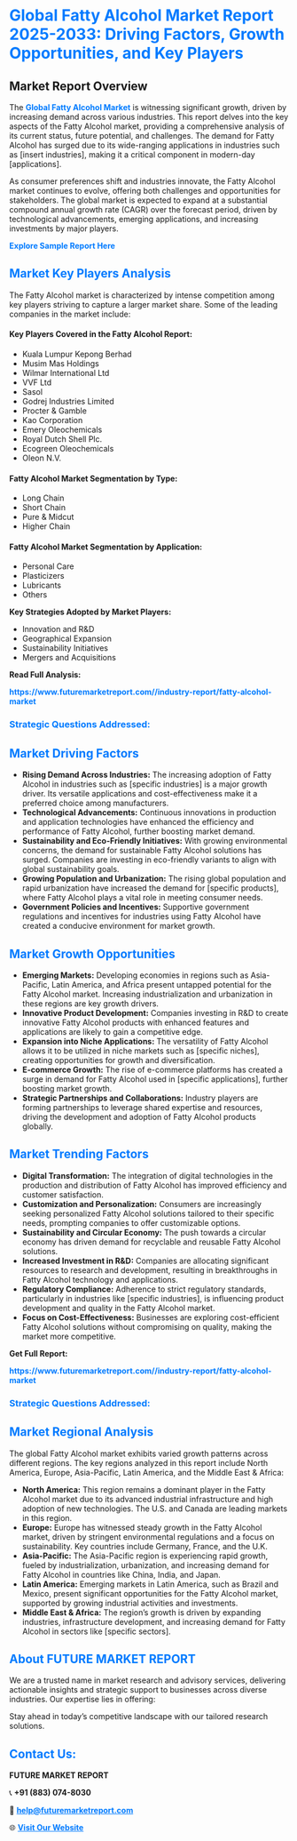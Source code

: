 <h1 style="color: #007BFF;">Global Fatty Alcohol Market Report 2025-2033: Driving Factors, Growth Opportunities, and Key Players</h1>

<section id="overview">
<h2>Market Report Overview</h2>
<p>The <a href="https://www.futuremarketreport.com//industry-report/fatty-alcohol-market" style="color: #007BFF; text-decoration: none;"><strong>Global Fatty Alcohol Market</strong></a> is witnessing significant growth, driven by increasing demand across various industries. This report delves into the key aspects of the Fatty Alcohol market, providing a comprehensive analysis of its current status, future potential, and challenges. The demand for Fatty Alcohol has surged due to its wide-ranging applications in industries such as [insert industries], making it a critical component in modern-day [applications].</p>
<p>As consumer preferences shift and industries innovate, the Fatty Alcohol market continues to evolve, offering both challenges and opportunities for stakeholders. The global market is expected to expand at a substantial compound annual growth rate (CAGR) over the forecast period, driven by technological advancements, emerging applications, and increasing investments by major players.</p>
</section>

<section id="overview">
<p><a href="https://www.futuremarketreport.com//request-sample/reportId=87158" style="color: #007BFF; text-decoration: none;"><strong>Explore Sample Report Here</strong></a></p>
</section>

<section id="key-players">
<h2 style="color: #007BFF;">Market Key Players Analysis</h2>
<p>The Fatty Alcohol market is characterized by intense competition among key players striving to capture a larger market share. Some of the leading companies in the market include:</p>
<h4>Key Players Covered in the Fatty Alcohol Report:</h4>
<ul><li>Kuala Lumpur Kepong Berhad</li><li>Musim Mas Holdings</li><li>Wilmar International Ltd</li><li>VVF Ltd</li><li>Sasol</li><li>Godrej Industries Limited</li><li>Procter &amp; Gamble</li><li>Kao Corporation</li><li>Emery Oleochemicals</li><li>Royal Dutch Shell Plc.</li><li>Ecogreen Oleochemicals</li><li>Oleon N.V.</li></ul>
<h4>Fatty Alcohol Market Segmentation by Type:</h4>
<ul><li>Long Chain</li><li>Short Chain</li><li>Pure &amp; Midcut</li><li>Higher Chain</li></ul>

<h4>Fatty Alcohol Market Segmentation by Application:</h4>
<ul><li>Personal Care</li><li>Plasticizers</li><li>Lubricants</li><li>Others</li></ul>
<p><strong>Key Strategies Adopted by Market Players:</strong></p>
<ul>
<li>Innovation and R&D</li>
<li>Geographical Expansion</li>
<li>Sustainability Initiatives</li>
<li>Mergers and Acquisitions</li>
</ul>
</section>

<section>
<p><strong>Read Full Analysis: </strong></p><a href="https://www.futuremarketreport.com//industry-report/fatty-alcohol-market" style="color: #007BFF; text-decoration: none;"><strong>https://www.futuremarketreport.com//industry-report/fatty-alcohol-market</strong></a>
<h3 style="color: #007BFF;">Strategic Questions Addressed:</h3>
</section>

<section id="driving-factors">
<h2 style="color: #007BFF;">Market Driving Factors</h2>
<ul>
<li><strong>Rising Demand Across Industries:</strong> The increasing adoption of Fatty Alcohol in industries such as [specific industries] is a major growth driver. Its versatile applications and cost-effectiveness make it a preferred choice among manufacturers.</li>
<li><strong>Technological Advancements:</strong> Continuous innovations in production and application technologies have enhanced the efficiency and performance of Fatty Alcohol, further boosting market demand.</li>
<li><strong>Sustainability and Eco-Friendly Initiatives:</strong> With growing environmental concerns, the demand for sustainable Fatty Alcohol solutions has surged. Companies are investing in eco-friendly variants to align with global sustainability goals.</li>
<li><strong>Growing Population and Urbanization:</strong> The rising global population and rapid urbanization have increased the demand for [specific products], where Fatty Alcohol plays a vital role in meeting consumer needs.</li>
<li><strong>Government Policies and Incentives:</strong> Supportive government regulations and incentives for industries using Fatty Alcohol have created a conducive environment for market growth.</li>
</ul>
</section>

<section id="growth-opportunities">
<h2 style="color: #007BFF;">Market Growth Opportunities</h2>
<ul>
<li><strong>Emerging Markets:</strong> Developing economies in regions such as Asia-Pacific, Latin America, and Africa present untapped potential for the Fatty Alcohol market. Increasing industrialization and urbanization in these regions are key growth drivers.</li>
<li><strong>Innovative Product Development:</strong> Companies investing in R&D to create innovative Fatty Alcohol products with enhanced features and applications are likely to gain a competitive edge.</li>
<li><strong>Expansion into Niche Applications:</strong> The versatility of Fatty Alcohol allows it to be utilized in niche markets such as [specific niches], creating opportunities for growth and diversification.</li>
<li><strong>E-commerce Growth:</strong> The rise of e-commerce platforms has created a surge in demand for Fatty Alcohol used in [specific applications], further boosting market growth.</li>
<li><strong>Strategic Partnerships and Collaborations:</strong> Industry players are forming partnerships to leverage shared expertise and resources, driving the development and adoption of Fatty Alcohol products globally.</li>
</ul>
</section>

<section id="trending-factors">
<h2 style="color: #007BFF;">Market Trending Factors</h2>
<ul>
<li><strong>Digital Transformation:</strong> The integration of digital technologies in the production and distribution of Fatty Alcohol has improved efficiency and customer satisfaction.</li>
<li><strong>Customization and Personalization:</strong> Consumers are increasingly seeking personalized Fatty Alcohol solutions tailored to their specific needs, prompting companies to offer customizable options.</li>
<li><strong>Sustainability and Circular Economy:</strong> The push towards a circular economy has driven demand for recyclable and reusable Fatty Alcohol solutions.</li>
<li><strong>Increased Investment in R&D:</strong> Companies are allocating significant resources to research and development, resulting in breakthroughs in Fatty Alcohol technology and applications.</li>
<li><strong>Regulatory Compliance:</strong> Adherence to strict regulatory standards, particularly in industries like [specific industries], is influencing product development and quality in the Fatty Alcohol market.</li>
<li><strong>Focus on Cost-Effectiveness:</strong> Businesses are exploring cost-efficient Fatty Alcohol solutions without compromising on quality, making the market more competitive.</li>
</ul>
</section>

<section>
<p><strong>Get Full Report: </strong></p><a href="https://www.futuremarketreport.com//industry-report/fatty-alcohol-market" style="color: #007BFF; text-decoration: none;"><strong>https://www.futuremarketreport.com//industry-report/fatty-alcohol-market</strong></a>
<h3 style="color: #007BFF;">Strategic Questions Addressed:</h3>
</section>


<section id="regional-analysis">
<h2 style="color: #007BFF;">Market Regional Analysis</h2>
<p>The global Fatty Alcohol market exhibits varied growth patterns across different regions. The key regions analyzed in this report include North America, Europe, Asia-Pacific, Latin America, and the Middle East & Africa:</p>
<ul>
<li><strong>North America:</strong> This region remains a dominant player in the Fatty Alcohol market due to its advanced industrial infrastructure and high adoption of new technologies. The U.S. and Canada are leading markets in this region.</li>
<li><strong>Europe:</strong> Europe has witnessed steady growth in the Fatty Alcohol market, driven by stringent environmental regulations and a focus on sustainability. Key countries include Germany, France, and the U.K.</li>
<li><strong>Asia-Pacific:</strong> The Asia-Pacific region is experiencing rapid growth, fueled by industrialization, urbanization, and increasing demand for Fatty Alcohol in countries like China, India, and Japan.</li>
<li><strong>Latin America:</strong> Emerging markets in Latin America, such as Brazil and Mexico, present significant opportunities for the Fatty Alcohol market, supported by growing industrial activities and investments.</li>
<li><strong>Middle East & Africa:</strong> The region’s growth is driven by expanding industries, infrastructure development, and increasing demand for Fatty Alcohol in sectors like [specific sectors].</li>
</ul>
</section>

<footer>
<h2 style="color: #007BFF;">About FUTURE MARKET REPORT</h2>
<p>We are a trusted name in market research and advisory services, delivering actionable insights and strategic support to businesses across diverse industries. Our expertise lies in offering:</p>

<p>Stay ahead in today’s competitive landscape with our tailored research solutions.</p>

<h2 style="color: #007BFF;">Contact Us:</h2>
<p><strong>FUTURE MARKET REPORT</strong></p>
<p>📞 <strong>+91 (883) 074-8030</strong></p>
<p>📧 <strong><a href="mailto:help@futuremarketreport.com" style="color: #007BFF;">help@futuremarketreport.com</a></strong></p>
<p>🌐 <strong><a href="https://www.futuremarketreport.com/" style="color: #007BFF;">Visit Our Website</a></strong></p>
</footer>